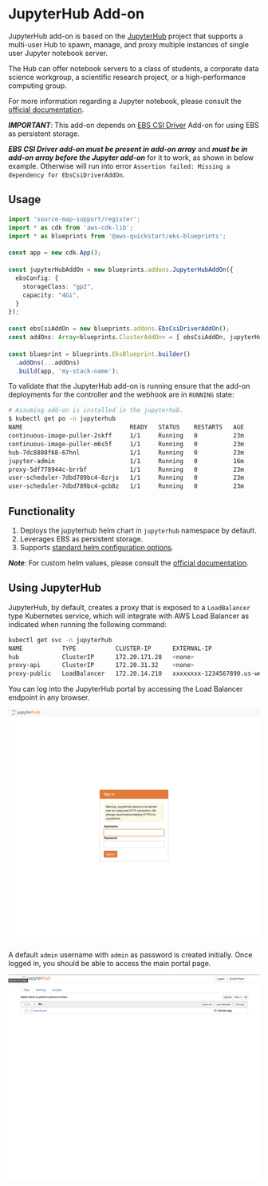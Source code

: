 # JupyterHub Add-on

JupyterHub add-on is based on the [JupyterHub](https://github.com/jupyterhub/jupyterhub) project that supports a multi-user Hub to spawn, manage, and proxy multiple instances of single user Jupyter notebook server.

The Hub can offer notebook servers to a class of students, a corporate data science workgroup, a scientific research project, or a high-performance computing group.

For more information regarding a Jupyter notebook, please consult the [official documentation](https://jupyter-notebook.readthedocs.io/en/stable/notebook.html).

***IMPORTANT***: This add-on depends on [EBS CSI Driver](ebs-csi-driver.md) Add-on for using EBS as persistent storage.

***EBS CSI Driver add-on must be present in add-on array*** and ***must be in add-on array before the Jupyter add-on*** for it to work, as shown in below example. Otherwise will run into error `Assertion failed: Missing a dependency for EbsCsiDriverAddOn`.

## Usage

```typescript
import 'source-map-support/register';
import * as cdk from 'aws-cdk-lib';
import * as blueprints from '@aws-quickstart/eks-blueprints';

const app = new cdk.App();

const jupyterHubAddOn = new blueprints.addons.JupyterHubAddOn({
  ebsConfig: {
    storageClass: "gp2",
    capacity: "4Gi",
  }
});

const ebsCsiAddOn = new blueprints.addons.EbsCsiDriverAddOn();
const addOns: Array<blueprints.ClusterAddOn> = [ ebsCsiAddOn, jupyterHubAddOn ];

const blueprint = blueprints.EksBlueprint.builder()
  .addOns(...addOns)
  .build(app, 'my-stack-name');
```

To validate that the JupyterHub add-on is running ensure that the add-on deployments for the controller and the webhook are in `RUNNING` state:

```bash
# Assuming add-on is installed in the jupyterhub.
$ kubectl get po -n jupyterhub
NAME                              READY   STATUS    RESTARTS   AGE
continuous-image-puller-2skff     1/1     Running   0          23m
continuous-image-puller-m6s5f     1/1     Running   0          23m
hub-7dc8888f68-67hnl              1/1     Running   0          23m
jupyter-admin                     1/1     Running   0          16m
proxy-5df778944c-brrbf            1/1     Running   0          23m
user-scheduler-7dbd789bc4-8zrjs   1/1     Running   0          23m
user-scheduler-7dbd789bc4-gcb8z   1/1     Running   0          23m
```

## Functionality

1. Deploys the jupyterhub helm chart in `jupyterhub` namespace by default.
2. Leverages EBS as persistent storage.
2. Supports [standard helm configuration options](./index.md#standard-helm-add-on-configuration-options).

***Note***: For custom helm values, please consult the [official documentation](https://zero-to-jupyterhub.readthedocs.io/en/latest/resources/reference.html#). 

## Using JupyterHub

JupyterHub, by default, creates a proxy that is exposed to a `LoadBalancer` type Kubernetes service, which will integrate with AWS Load Balancer as indicated when running the following command:

```bash
kubectl get svc -n jupyterhub
NAME           TYPE           CLUSTER-IP      EXTERNAL-IP                                                               PORT(S)        AGE
hub            ClusterIP      172.20.171.28   <none>                                                                    8081/TCP       26m
proxy-api      ClusterIP      172.20.31.32    <none>                                                                    8001/TCP       26m
proxy-public   LoadBalancer   172.20.14.210   xxxxxxxx-1234567890.us-west-2.elb.amazonaws.com   80:32733/TCP   26m
```

You can log into the JupyterHub portal by accessing the Load Balancer endpoint in any browser. 

![JupyterHub Login](./../assets/images/jupyterhub-login-page.png)

A default `admin` username with `admin` as password is created initially. Once logged in, you should be able to access the main portal page.

![JupyterHub Portal](./../assets/images/jupyterhub-loggedin.png)